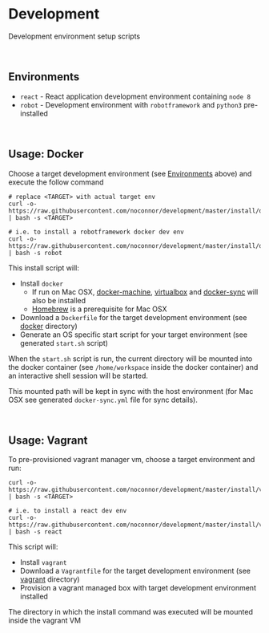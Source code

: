# Development

Development environment setup scripts

<br />

## Environments

* `react` - React application development environment containing `node 8`
* `robot` - Development environment with `robotframework` and `python3` pre-installed

<br />

## Usage: Docker

Choose a target development environment (see [Environments](#environments) above) and execute the follow command

```
# replace <TARGET> with actual target env
curl -o- https://raw.githubusercontent.com/noconnor/development/master/install/docker.sh | bash -s <TARGET>

# i.e. to install a robotframework docker dev env
curl -o- https://raw.githubusercontent.com/noconnor/development/master/install/docker.sh | bash -s robot
```


This install script will:

* Install `docker`
    * If run on Mac OSX, [docker-machine](https://docs.docker.com/machine/), [virtualbox](https://www.virtualbox.org/) and [docker-sync](http://docker-sync.io/) will also be installed
    * [Homebrew](https://brew.sh/) is a prerequisite for Mac OSX
* Download a `Dockerfile` for the target development environment (see [docker](docker/) directory)
* Generate an OS specific start script for your target environment (see generated `start.sh` script)


When the `start.sh` script is run, the current directory will be mounted into the docker container (see `/home/workspace` inside the docker container)
and an interactive shell session will be started.

This mounted path will be kept in sync with the host environment (for Mac OSX see generated `docker-sync.yml` file for sync details).

<br /> 


## Usage: Vagrant

To pre-provisioned vagrant manager vm, choose a target environment and run:  

```
curl -o- https://raw.githubusercontent.com/noconnor/development/master/install/vagrant.sh | bash -s <TARGET>

# i.e. to install a react dev env
curl -o- https://raw.githubusercontent.com/noconnor/development/master/install/vagrant.sh | bash -s react

```

This script will:

* Install `vagrant`
* Download a `Vagrantfile` for the target development environment (see [vagrant](vagrant/) directory)
* Provision a vagrant managed box with target development environment installed

The directory in which the install command was executed will be mounted inside the vagrant VM 

<br />
